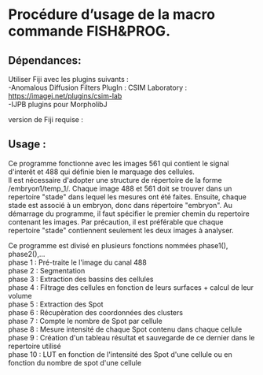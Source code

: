 # Procédure d’usage de la macro commande FISH&PROG.

## Dépendances:

Utiliser Fiji avec les plugins suivants :   
-Anomalous Diffusion Filters PlugIn : CSIM Laboratory : https://imagej.net/plugins/csim-lab   
-IJPB plugins pour MorpholibJ

version de Fiji requise :

## Usage :  
Ce programme fonctionne avec les images 561 qui contient le signal d'interêt et 488 qui définie bien le marquage des cellules.  
Il est nécessaire d'adopter une structure de répertoire de la forme /embryon1/temp_1/.
Chaque image 488 et 561 doit se trouver dans un repertoire "stade" dans lequel les mesures ont été faites. Ensuite, chaque stade est associé à un embryon, donc dans répertoire "embryon".
Au démarrage du programme, il faut spécifier le premier chemin du repertoire contenant les images. Par précaution, il est préférable que chaque repertoire "stade" contiennent seulement les deux images à analyser.


Ce programme est divisé en plusieurs fonctions nommées phase1(), phase2(),...      
phase 1 : Pré-traite le l'image du canal 488   
phase 2 : Segmentation  
phase 3 : Extraction des bassins des cellules  
phase 4 : Filtrage des cellules en fonction de leurs surfaces + calcul de leur volume  
phase 5 : Extraction des Spot  
phase 6 : Récupèration des coordonnées des clusters  
phase 7 : Compte le nombre de Spot par cellule  
phase 8 : Mesure intensité de chaque  Spot contenu dans chaque cellule  
phase 9 : Création d'un tableau résultat et sauvegarde de ce dernier dans le repertoire utilisé  
phase 10 : LUT en fonction de l'intensité des Spot d'une cellule ou en fonction du nombre de spot d'une cellule  


